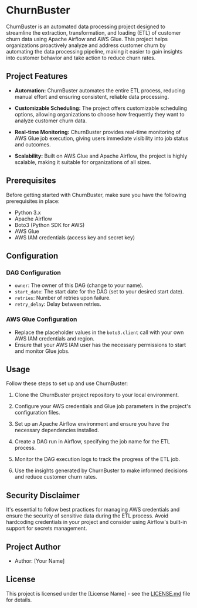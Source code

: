 # ChurnBuster

ChurnBuster is an automated data processing project designed to streamline the extraction, transformation, and loading (ETL) of customer churn data using Apache Airflow and AWS Glue. This project helps organizations proactively analyze and address customer churn by automating the data processing pipeline, making it easier to gain insights into customer behavior and take action to reduce churn rates.

## Project Features

- **Automation:** ChurnBuster automates the entire ETL process, reducing manual effort and ensuring consistent, reliable data processing.

- **Customizable Scheduling:** The project offers customizable scheduling options, allowing organizations to choose how frequently they want to analyze customer churn data.

- **Real-time Monitoring:** ChurnBuster provides real-time monitoring of AWS Glue job execution, giving users immediate visibility into job status and outcomes.

- **Scalability:** Built on AWS Glue and Apache Airflow, the project is highly scalable, making it suitable for organizations of all sizes.

## Prerequisites

Before getting started with ChurnBuster, make sure you have the following prerequisites in place:

- Python 3.x
- Apache Airflow
- Boto3 (Python SDK for AWS)
- AWS Glue
- AWS IAM credentials (access key and secret key)

## Configuration

### DAG Configuration

- `owner`: The owner of this DAG (change to your name).
- `start_date`: The start date for the DAG (set to your desired start date).
- `retries`: Number of retries upon failure.
- `retry_delay`: Delay between retries.

### AWS Glue Configuration

- Replace the placeholder values in the `boto3.client` call with your own AWS IAM credentials and region.
- Ensure that your AWS IAM user has the necessary permissions to start and monitor Glue jobs.

## Usage

Follow these steps to set up and use ChurnBuster:

1. Clone the ChurnBuster project repository to your local environment.

2. Configure your AWS credentials and Glue job parameters in the project's configuration files.

3. Set up an Apache Airflow environment and ensure you have the necessary dependencies installed.

4. Create a DAG run in Airflow, specifying the job name for the ETL process.

5. Monitor the DAG execution logs to track the progress of the ETL job.

6. Use the insights generated by ChurnBuster to make informed decisions and reduce customer churn rates.

## Security Disclaimer

It's essential to follow best practices for managing AWS credentials and ensure the security of sensitive data during the ETL process. Avoid hardcoding credentials in your project and consider using Airflow's built-in support for secrets management.

## Project Author

- Author: [Your Name]

## License

This project is licensed under the [License Name] - see the [LICENSE.md](LICENSE.md) file for details.
